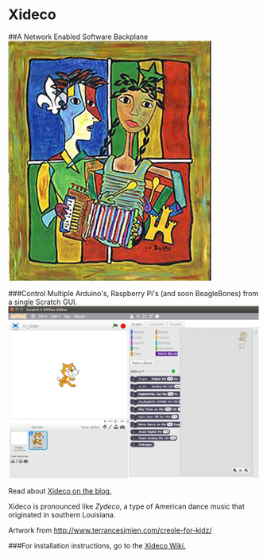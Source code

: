 # Xideco

##A Network Enabled Software Backplane
![](https://github.com/MrYsLab/xideco/blob/master/documentation/images/kids.jpg)

###Control Multiple Arduino's, Raspberry Pi's (and soon BeagleBones) from a single Scratch GUI.
![](https://github.com/MrYsLab/xideco/blob/master/documentation/images/scratch.png)


Read about [Xideco on the blog.](http://mryslab.blogspot.com/)

    
Xideco is pronounced like _*Zydeco*_, a type of American dance music that originated in southern Louisiana.

       
Artwork from http://www.terrancesimien.com/creole-for-kidz/

###For installation instructions, go to the [Xideco Wiki.](https://github.com/MrYsLab/xideco/wiki)
